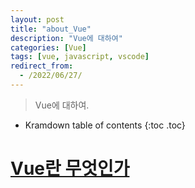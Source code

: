 ```yaml
---
layout: post
title: "about_Vue"
description: "Vue에 대하여"
categories: [Vue]
tags: [vue, javascript, vscode]
redirect_from:
  - /2022/06/27/
---
```


> Vue에 대하여.

* Kramdown table of contents
{:toc .toc}

# <ins>Vue란 무엇인가</ins>
